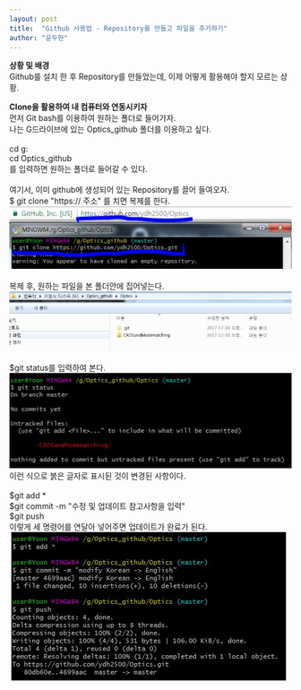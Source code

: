 ```yaml
---
layout: post
title:  "Github 사용법 - Repository를 만들고 파일을 추가하기"
author: "윤두현"
---
```


**상황 및 배경**<br/>
Github를 설치 한 후 Repository를 만들었는데, 이제 어떻게 활용해야 할지 모르는 상황. 

**Clone을 활용하여 내 컴퓨터와 연동시키자**<br/>
먼저 Git bash를 이용하여 원하는 폴더로 들어가자.<br/>
나는 G드라이브에 있는 Optics_github 폴더를 이용하고 싶다.<br/>
<br/>
cd g:<br/>
cd Optics_github<br/>
를 입력하면 원하는 폴더로 들어갈 수 있다. <br/>
<br/>
여기서, 이미 github에 생성되어 있는 Repository를 끌어 들여오자.<br/>
$ git clone "https:// 주소"   를 치면 복제를 한다.<br/>
<img src="pictures/1.jpg"><br/>
<br/>
복제 후, 원하는 파일을 본 폴더안에 집어넣는다. <br/>
<img src="pictures/2.jpg"><br/>
<br/>
$git status를 입력하여 본다.<br/>
<img src="pictures/3.jpg"><br/>
이런 식으로 붉은 글자로 표시된 것이 변경된 사항이다. <br/>
<br/>
$git add *<br/>
$git commit -m "수정 및 업데이트 참고사항을 입력"<br/>
$git push<br/>
이렇게 세 명령어를 연달아 넣어주면 업데이트가 완료가 된다. <br/>
<img src="pictures/4.jpg"><br/>

